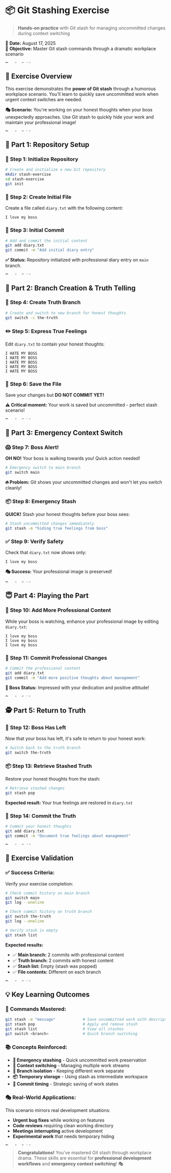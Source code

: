 # 📦 Git Stashing Exercise

> **Hands-on practice** with Git stash for managing uncommitted changes during context switching

📅 **Date:** August 17, 2025  
🎯 **Objective:** Master Git stash commands through a dramatic workplace scenario

<img src="../../purple-divisor.svg" width="100%" height="6" alt="Purple divider">

## 📝 Exercise Overview

This exercise demonstrates the **power of Git stash** through a humorous workplace scenario. You'll learn to quickly save uncommitted work when urgent context switches are needed.

**🎭 Scenario:** You're working on your honest thoughts when your boss unexpectedly approaches. Use Git stash to quickly hide your work and maintain your professional image!

<img src="../../purple-divisor.svg" width="100%" height="6" alt="Purple divider">

## 🚀 Part 1: Repository Setup

### 📂 **Step 1: Initialize Repository**

```bash
# Create and initialize a new Git repository
mkdir stash-exercise
cd stash-exercise
git init
```

### 📄 **Step 2: Create Initial File**

Create a file called `diary.txt` with the following content:

```text
I love my boss
```

### 💾 **Step 3: Initial Commit**

```bash
# Add and commit the initial content
git add diary.txt
git commit -m "Add initial diary entry"
```

**✅ Status:** Repository initialized with professional diary entry on `main` branch.

<img src="../../purple-divisor.svg" width="100%" height="6" alt="Purple divider">

## 🌿 Part 2: Branch Creation & Truth Telling

### 🔀 **Step 4: Create Truth Branch**

```bash
# Create and switch to new branch for honest thoughts
git switch -c the-truth
```

### ✏️ **Step 5: Express True Feelings**

Edit `diary.txt` to contain your honest thoughts:

```text
I HATE MY BOSS
I HATE MY BOSS
I HATE MY BOSS
I HATE MY BOSS
I HATE MY BOSS
```

### 💾 **Step 6: Save the File**

Save your changes but **DO NOT COMMIT YET!**

**⚠️ Critical moment:** Your work is saved but uncommitted - perfect stash scenario!

<img src="../../purple-divisor.svg" width="100%" height="6" alt="Purple divider">

## 🚨 Part 3: Emergency Context Switch

### 😱 **Step 7: Boss Alert!**

**OH NO!** Your boss is walking towards you! Quick action needed!

```bash
# Emergency switch to main branch
git switch main
```

**🔥 Problem:** Git shows your uncommitted changes and won't let you switch cleanly!

### 📦 **Step 8: Emergency Stash**

**QUICK!** Stash your honest thoughts before your boss sees:

```bash
# Stash uncommitted changes immediately
git stash -m "hiding true feelings from boss"
```

### ✅ **Step 9: Verify Safety**

Check that `diary.txt` now shows only:

```text
I love my boss
```

**🎭 Success:** Your professional image is preserved!

<img src="../../purple-divisor.svg" width="100%" height="6" alt="Purple divider">

## 😇 Part 4: Playing the Part

### 📝 **Step 10: Add More Professional Content**

While your boss is watching, enhance your professional image by editing `diary.txt`:

```text
I love my boss
I love my boss
I love my boss
```

### 💾 **Step 11: Commit Professional Changes**

```bash
# Commit the professional content
git add diary.txt
git commit -m "Add more positive thoughts about management"
```

**🎯 Boss Status:** Impressed with your dedication and positive attitude!

<img src="../../purple-divisor.svg" width="100%" height="6" alt="Purple divider">

## 🕵️ Part 5: Return to Truth

### 🔄 **Step 12: Boss Has Left**

Now that your boss has left, it's safe to return to your honest work:

```bash
# Switch back to the truth branch
git switch the-truth
```

### 📦 **Step 13: Retrieve Stashed Truth**

Restore your honest thoughts from the stash:

```bash
# Retrieve stashed changes
git stash pop
```

**Expected result:** Your true feelings are restored in `diary.txt`

### 💾 **Step 14: Commit the Truth**

```bash
# Commit your honest thoughts
git add diary.txt
git commit -m "Document true feelings about management"
```

<img src="../../purple-divisor.svg" width="100%" height="6" alt="Purple divider">

## 🎯 Exercise Validation

### ✅ **Success Criteria:**

Verify your exercise completion:

```bash
# Check commit history on main branch
git switch main
git log --oneline

# Check commit history on truth branch  
git switch the-truth
git log --oneline

# Verify stash is empty
git stash list
```

**Expected results:**
- ✅ **Main branch:** 2 commits with professional content
- ✅ **Truth branch:** 2 commits with honest content  
- ✅ **Stash list:** Empty (stash was popped)
- ✅ **File contents:** Different on each branch

<img src="../../purple-divisor.svg" width="100%" height="6" alt="Purple divider">

## 💡 Key Learning Outcomes

### 🔧 **Commands Mastered:**

```bash
git stash -m "message"            # Save uncommitted work with description
git stash pop                     # Apply and remove stash
git stash list                    # View all stashes
git switch <branch>               # Quick branch switching
```

### 📚 **Concepts Reinforced:**

- **🚨 Emergency stashing** - Quick uncommitted work preservation
- **🔄 Context switching** - Managing multiple work streams
- **🌿 Branch isolation** - Keeping different work separate
- **📦 Temporary storage** - Using stash as intermediate workspace
- **💾 Commit timing** - Strategic saving of work states

### 🎭 **Real-World Applications:**

This scenario mirrors real development situations:
- **Urgent bug fixes** while working on features
- **Code reviews** requiring clean working directory
- **Meetings interrupting** active development
- **Experimental work** that needs temporary hiding

<img src="../../purple-divisor.svg" width="100%" height="6" alt="Purple divider">

> **Congratulations!** You've mastered Git stash through workplace drama. These skills are essential for **professional development workflows** and **emergency context switching**! 🎭

